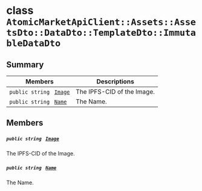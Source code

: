# class `AtomicMarketApiClient::Assets::AssetsDto::DataDto::TemplateDto::ImmutableDataDto` 

## Summary

 Members                                | Descriptions                                
----------------------------------------|---------------------------------------------
`public string ` [`Image`](#class_atomic_market_api_client_1_1_assets_1_1_assets_dto_1_1_data_dto_1_1_template_dto_1_1_immutable_data_dto_1a84b799af34f4b881a534bb6834b28360) | The IPFS-CID of the Image.
`public string ` [`Name`](#class_atomic_market_api_client_1_1_assets_1_1_assets_dto_1_1_data_dto_1_1_template_dto_1_1_immutable_data_dto_1a7ee9065718e6628dc7791b756fa6c0f9) | The Name.

## Members

##### `public string ` [`Image`](#class_atomic_market_api_client_1_1_assets_1_1_assets_dto_1_1_data_dto_1_1_template_dto_1_1_immutable_data_dto_1a84b799af34f4b881a534bb6834b28360) 

The IPFS-CID of the Image.

##### `public string ` [`Name`](#class_atomic_market_api_client_1_1_assets_1_1_assets_dto_1_1_data_dto_1_1_template_dto_1_1_immutable_data_dto_1a7ee9065718e6628dc7791b756fa6c0f9) 

The Name.


